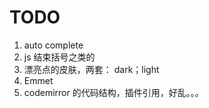 # TODO
1. auto complete
1. js 结束括号之类的
1. 漂亮点的皮肤，两套： dark；light
1. Emmet
1. codemirror 的代码结构，插件引用，好乱。。。
